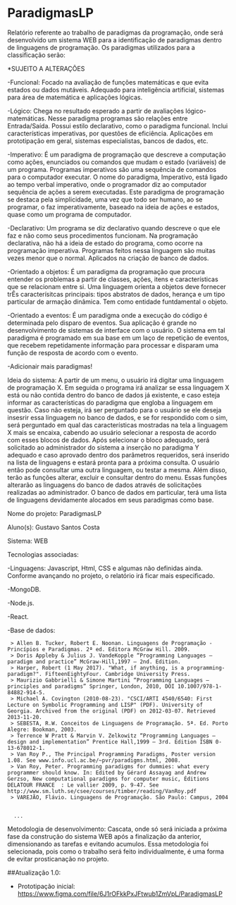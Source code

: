 # ParadigmasLP

Relatório referente ao trabalho de paradigmas da programação, onde será desenvolvido um sistema WEB para a identificação de paradigmas dentro de linguagens de programação. Os paradigmas utilizados para a classificação serão:

*SUJEITO A ALTERAÇÕES

-Funcional: Focado na avaliação de funções matemáticas e que evita estados ou dados mutáveis. Adequado para inteligência artificial, sistemas para área de matemática e aplicações lógicas.

-Lógico: Chega no resultado esperado a partir de avaliações lógico-matemáticas. Nesse paradigma programas são relações entre Entrada/Saída. Possui estilo declarativo, como o paradigma funcional. Inclui características imperativas, por questões de eficiência. Aplicações em prototipação em geral, sistemas especialistas, bancos de dados, etc.

-Imperativo: É um paradigma de programação que descreve a computação como ações, enunciados ou comandos que mudam o estado (variáveis) de um programa. Programas imperativos são uma sequência de comandos para o computador executar. O nome do paradigma, Imperativo, está ligado ao tempo verbal imperativo, onde o programador diz ao computador sequência de ações a serem executadas. Este paradigma de programação se destaca pela simplicidade, uma vez que todo ser humano, ao se programar, o faz imperativamente, baseado na ideia de ações e estados, quase como um programa de computador.

-Declarativo: Um programa se diz declarativo quando descreve o que ele faz e não como seus procedimentos funcionam. Na programação declarativa, não há a ideia de estado do programa, como ocorre na programação imperativa. Programas feitos nessa linguagem são muitas vezes menor que o normal. Aplicados na criação de banco de dados.

-Orientado a objetos: É um paradigma da programação que procura entender os problemas a partir de classes, ações, itens e características que se relacionam entre si. Uma linguagem orienta a objetos deve fornecer trÊs caracterísitcas principais: tipos abstratos de dados, herança e um tipo particular de armação dinâmica. Tem como entidade funtdamental o objeto.

-Orientado a eventos: É um paradigma onde a execução do código é determinada pelo disparo de eventos. Sua aplicação é grande no desenvolvimento de sistemas de interface com o usuário. O sistema em tal paradigma é programado em sua base em um laço de repetição de eventos, que recebem repetidamente informação para processar e disparam uma função de resposta de acordo com o evento.

-Adicionair mais paradigmas!

Ideia do sistema: A partir de um menu, o usuário irá digitar uma linguagem de programação X. Em seguida o programa irá analizar se essa linguagem X está ou não contida dentro do banco de dados já existente, e caso esteja informar as características do paradigma que engloba a linguagem em questão. Caso não esteja, irá ser perguntado para o usuário se ele deseja insesrir essa linguagem no banco de dados, e se for respondido com o sim, será perguntado em qual das características mostradas na tela a linguagem X mais se encaixa, cabendo ao usuário selecionar a resposta de acordo com esses blocos de dados. Após selecionar o bloco adequado, será solicitado ao administrador do sistema a inserção no paradigma Y adequado e caso aprovado dentro dos parâmetros requeridos, será inserido na lista de linguagens e estará pronta para a próxima consulta. O usuário então pode consultar uma outra linguagem, ou testar a mesma. Além disso, terão as funções alterar, excluir e consultar dentro do menu. Essas funções alterarão as linguagens do banco de dados através de solicitações realizadas ao administrador. O banco de dados em particular, terá uma lista de linguagens devidamente alocados em seus paradigmas como base.


Nome do projeto: ParadigmasLP

Aluno(s): Gustavo Santos Costa

Sistema: WEB

Tecnologias associadas:

-Linguagens: Javascript, Html, CSS e algumas não definidas ainda. Conforme avançando no projeto, o relatório irá ficar mais especificado.

-MongoDB.

-Node.js.

-React.

-Base de dados: 

     > Allen B. Tucker, Robert E. Noonan. Linguagens de Programação - Princípios e Paradigmas. 2ª ed. Editora McGraw Hill. 2009.
     > Doris Appleby & Julius J. VandeKopple “Programming Languages – paradigm and practice” McGraw-Hill,1997 – 2nd. Edition.
     > Harper, Robert (1 May 2017). "What, if anything, is a programming-paradigm?". FifteenEightyFour. Cambridge University Press.
     > Maurizio Gabbrielli & Simone Martini “Programming Languages – principles and paradigms” Springer, London, 2010, DOI 10.1007/978-1-84882-914-5.
     > Michael A. Covington (2010-08-23). "CSCI/ARTI 4540/6540: First Lecture on Symbolic Programming and LISP" (PDF). University of Georgia. Archived from the original (PDF) on 2012-03-07. Retrieved 2013-11-20.
     > SEBESTA, R.W. Conceitos de Linguagens de Programação. 5ª. Ed. Porto Alegre: Bookman, 2003.
     > Terrence W Pratt & Marvin V. Zelkowitz “Programming Languages – design and implementation” Prentice Hall,1999 – 3rd. Edition ISBN 0-13-678012-1.
     > Van Roy P., The Principal Programming Paradigms, Poster version 1.08. See www.info.ucl.ac.be/~pvr/paradigms.html, 2008.
     > Van Roy, Peter. Programming paradigms for dummies: what every programmer should know. In: Edited by Gérard Assayag and Andrew Gerzso, New computational paradigms for computer music, Éditions DELATOUR FRANCE  : Le vallier 2009, p. 9-47. See http://www.sm.luth.se/csee/courses/timber/reading/VanRoy.pdf
     > VAREJÃO, Flávio. Linguagens de Programação. São Paulo: Campus, 2004

      
      ...
      
Metodologia de desenvolvimento: Cascata, onde só será iniciada a próxima fase da construção do sistema WEB após a finalização da anterior, dimensionando as tarefas e evitando acumulos. 
Essa metodologia foi selecionada, pois como o trabalho será feito individualmente, é uma forma de evitar prosticanação no projeto. 


##Atualização 1.0:
- Prototipação inicial: 
https://www.figma.com/file/6J1rOFkkPxJFtwub1ZmVpL/ParadigmasLP
                
